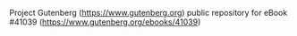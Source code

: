 Project Gutenberg (https://www.gutenberg.org) public repository for eBook #41039 (https://www.gutenberg.org/ebooks/41039)
